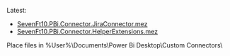 Latest:
* [SevenFt10.PBi.Connector.JiraConnector.mez](./SevenFt10.PBi.Connector.JiraConnector.mez)
* [SevenFt10.PBi.Connector.HelperExtensions.mez](./SevenFt10.PBi.Connector.HelperExtensions.mez)

Place files in %User%\Documents\Power Bi Desktop\Custom Connectors\ 
